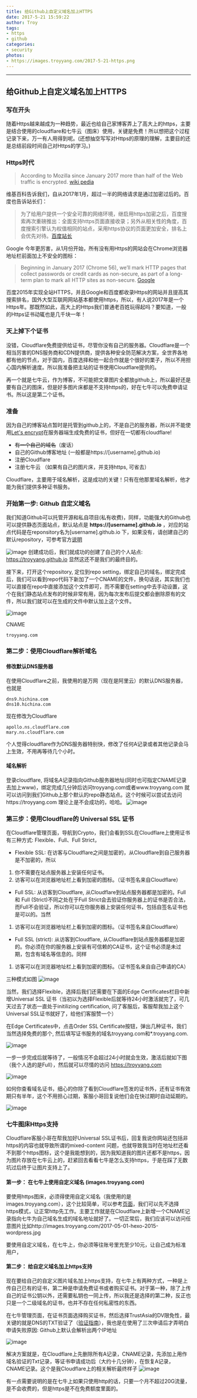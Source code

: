 ```yaml
---
title: 给Github上自定义域名加上HTTPS
date: 2017-5-21 15:59:22
author: Troy
tags:
- https
- github
categories:
- security
photos:
- https://images.troyyang.com/2017-5-21-https.png
---
```

***
## 给Github上自定义域名加上HTTPS

### 写在开头
随着Https越来越成为一种趋势，最近也给自己家博客弄上了高大上的https，主要是结合使用的cloudflare和七牛云（图床）使用，关键是免费！所以想把这个过程记录下来，万一有人用得到呢。(还想抽空写写对Https的原理的理解，主要目的还是总结前段时间自己对Https的学习。)

### Https时代
>According to Mozilla since January 2017 more than half of the Web traffic is encrypted. [wiki pedia](https://en.wikipedia.org/wiki/HTTPS) 

维基百科告诉我们，自从2017年1月，超过一半的网络请求是通过加密过后的。百度也告诉站长们：
> 为了给用户提供一个安全可靠的网络环境，继启用https加密之后，百度搜索再次重磅推出：全面支持https页面直接收录；另外从相关性的角度，百度搜索引擎认为权值相同的站点，采用https协议的页面更加安全，排名上会优先对待。[百度站长](http://zhanzhang.baidu.com/wiki/392)

Google 今年更厉害，从1月份开始，所有没有用Https的网站会在Chrome浏览器地址栏前面加上不安全的图标：
>Beginning in January 2017 (Chrome 56), we’ll mark HTTP pages that collect passwords or credit cards as non-secure, as part of a long-term plan to mark all HTTP sites as non-secure. [Google](https://security.googleblog.com/2016/09/moving-towards-more-secure-web.html)

百度2015年实现全站HTTPS，并且Google和百度都收录Https的网站并且提高其搜索排名，国外大型互联网网站基本都使用https，所以，有人说2017年是一个Https年。那既然如此，高大上的Https我们普通老百姓玩得起吗？要知道，一般的Https证书动辄也是几千块一年！

### 天上掉下个证书
没错，Cloudflare免费提供给证书，尽管你没有自己的服务器。Cloudflare是一个相当厉害的DNS服务商和CDN提供商，提供各种安全防范解决方案，全世界各地都有他的节点，对于国内，百度选择和他一起合作就是个很好的栗子，所以不用担心国内解析速度。所以我准备把主站的证书使用Cloudflare提供的。

再一个就是七牛云，作为博客，不可能把文章图片全都放github上，所以最好还是要有自己的图床，但是好多图片床都是不支持https的，好在七牛可以免费申请证书。所以这是第二个证书。

### 准备
因为自己的博客站点暂时是托管到github上的，不是自己的服务器，所以并不能使用[Let's encrypt](https://letsencrypt.org/)在服务器端生成免费的证书，但好在一切都有cloudflare!

- ~~有一个自己的域名~~（废话）
- 自己的Github博客地址 (一般都是https://[username].github.io)
- 注册Cloudflare
- 注册七牛云 （如果有自己的图片床，并支持https, 可省去）

Cloudflare，主要用于域名解析，这是成功的关键！只有在他那里域名解析，他才能为我们提供多种证书服务。

### 开始第一步: Github 自定义域名
我们知道Github可以托管开源和私自项目(私有收费)，同样，功能强大的Github也可以提供静态页面站点，默认站点是 **https://[username].github.io** ，对应的站点代码是在reponsitory名为[username].github.io 下，如果没有，请创建自己的默认repository，可参考官方[说明](https://pages.github.com/)

![image](https://images.troyyang.com/2017-5-21-https-github-home.png)
创建成功后，我们就成功的创建了自己的个人站点: https://troyyang.github.io 显然这还不是我们的最终目的。

接下来，打开这个repository, 定位到repo setting，绑定自己的域名，绑定完成后，我们可以看到repo代码下新加了一个CNAME的文件，换句话说，其实我们也可以直接在repo中直接添加这个文件即可，而不需要在setting中去手动设置，这个在我们静态站点发布的时候非常有用，因为每次发布后提交都会删除原有的文件，所以我们就可以在生成的文件中默认加上这个文件。

![image](https://images.troyyang.com/2017-5-21-https-github-home-customdomain.png)

CNAME
```
troyyang.com
```

### 第二步：使用Cloudflare解析域名
#### 修改默认DNS服务器
在使用Cloudflare之前，我使用的是万网（现在是阿里云）的默认DNS服务器，也就是
```
dns9.hichina.com
dns10.hichina.com
```
现在修改为Cloudflare
```
apollo.ns.cloudflare.com
mary.ns.cloudflare.com
```
个人觉得cloudflare作为DNS服务器特别快，修改了任何A记录或者其他记录会马上生效，不用再等待几个小时。
#### 域名解析
登录cloudflare, 将域名A记录指向Github服务器地址(同时也可指定CNAME记录去加上www)，绑定完成几分钟后访问troyyang.com或者www.troyyang.com 就可以访问到我们Github上那个默认的repo静态站点。这个时候可以尝试去访问https://troyyang.com 理论上是不会成功的，哈哈。
![image](https://images.troyyang.com/2017-5-21-dns-cloudflare.png)

### 第三步：使用Cloudflare的 Universal SSL 证书
在Cloudflare管理页面，导航到Crypto，我们会看到SSL在Cloudflare上使用证书有三种方式: Flexible、Full、Full Strict，
- Flexible SSL: 在访客与Cloudflare之间是加密的，从Cloudflare到自己服务器是不加密的，所以
1. 你不需要在站点服务器上安装任何证书。
2. 访客可以在浏览器地址栏上看到加密的图标。（证书签名来自Cloudflare）
- Full SSL: 从访客到Cloudflare, 从Cloudflare到站点服务器都是加密的。Full 和 Full (Strict)不同之处在于Full Strict会去验证你服务器上的证书是否合法，而Full不会验证，所以你可以在你服务器上安装任何证书，包括自签名证书也是可以的。当然
1. 访客可以在浏览器地址栏上看到加密的图标。（证书签名来自Cloudflare）
- Full SSL (strict): 从访客到Cloudflare, 从Cloudflare到站点服务器都是加密的。你必须在你的服务器上安装有可信赖的CA证书，这个证书必须是未过期，包含有域名等信息的。同样
1. 访客可以在浏览器地址栏上看到加密的图标。（证书签名来自自己申请的CA）

三种模式如图
![image](https://images.troyyang.com/2017-5-21-cloudflare-ssl.png)

当然，我们选择Flexible，选择后我们还需要在下面的Edge Certificates栏目中新增Universal SSL 证书（当初以为选择Flexible后就等待24小时激活就完了，可几天过去了状态一直处于initilizing certification, 问了客服后，客服帮我加上这个Universal SSL证书就好了，给他们客服赞一个）

在Edge Certificates中，点击Order SSL Certificate按钮，弹出几种证书，我们当然选择免费的那个, 然后填写证书服务的域名troyyang.com和*.troyyang.com.

![image](https://images.troyyang.com/2017-5-21-cloudflare-universal-ssl.png)

一步一步完成后就等待了，一般情况不会超过24小时就会生效，激活后就如下图（我个人选的是Full），然后就可以尽情的访问 https://troyyang.com

![image](https://images.troyyang.com/2017-5-21-cloudflare-universal-ssl-success.png)

如何你查看域名证书，细心的你除了看到Cloudflare签发的证书外，还有证书有效期只有半年，这个不用担心过期，客服小哥回复说他们会在快过期时自动延期的。

![image](https://images.troyyang.com/2017-5-21-cloudflare-ssl-troyyang.png)

### 七牛图床Https支持
Cloudflare客服小哥在帮我加好Universal SSL证书后，回复我说你网站还包括非https的内容也就导致所谓的mixed-content 问题，也就导致我当时在地址栏还看不到那个https图标，这个是我能想到的，因为我知道我的图片还都不是https，因为图片存放在七牛云上的，赶紧回去看看七牛是怎么支持https，于是在踩了无数坑过后终于让图片支持上了。

#### 第一步： 在七牛上使用自定义域名 (images.troyyang.com)
要使用https图床，必须得使用自定义域名（我使用的是images.troyyang.com），这个比较简单，可以参考[页面](https://developer.qiniu.com/fusion/manual/1367/custom-domain-name-binding-process)，我们可以先不选择https模式，让正常http先工作。主要工作就是在Cloudflare上新增一个CNAME记录指向七牛为自己域名生成的域名地址就好了。一切正常后，我们应该可以访问任意图片比如http://images.troyyang.com/2017-05-01-hexo-2015-wordpress.jpg

要使用自定义域名，在七牛上，你必须等往账号里充至少10元，让自己成为标准用户，

#### 第二步： 给自定义域名加上https支持
现在要给自己的自定义图片域名加上https支持，在七牛上有两种方式，一种是上传自己已有的证书，第二种是申请免费证书或者购买证书。对于第一种，除了上传自己的证书公钥以外，还需要私钥也一同上传，所以我还是选择的第二种，反正也只是一个二级域名的证书，也并不存在任何私密性的东西。

在七牛管理页面，在证书页面选择购买证书，然后选择TrustAsia的DV限免性，最关键的就是DNS的TXT验证了（[验证指南](https://developer.qiniu.com/fusion/manual/1703/qiniu-free-certificate)），我也是在使用了三次申请后才弄明白申请失败原因: Github上默认会解析出两个IP地址

![image](https://images.troyyang.com/2017-5-21-qiniu-dig.png)

解决方案就是，在Cloudflare上先删除所有A记录，CNAME记录，先添加上用作域名验证的Txt记录，等证书申请成功后（大约十几分钟），在恢复A记录，CNAME记录。这个是我Cloudflare上的相关解析最终样子
![image](https://images.troyyang.com/2017-5-21-cloudflare-dns-all.png)

有一点需要说明的是在七牛上如果只使用http的话，只要一个月不超过20G流量，是不会收费的，但是https是不在免费额度里面的。



